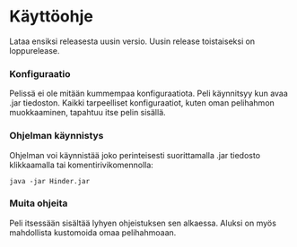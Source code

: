 # Käyttöohje
Lataa ensiksi releasesta uusin versio. Uusin release toistaiseksi on loppurelease.

### Konfiguraatio
Pelissä ei ole mitään kummempaa konfiguraatiota. Peli käynnitsyy kun avaa .jar tiedoston. Kaikki tarpeelliset konfiguraatiot, kuten oman pelihahmon muokkaaminen, tapahtuu itse pelin sisällä.

### Ohjelman käynnistys
Ohjelman voi käynnistää joko perinteisesti suorittamalla .jar tiedosto klikkaamalla tai komentirivikomennolla:
```
java -jar Hinder.jar
```

### Muita ohjeita
Peli itsessään sisältää lyhyen ohjeistuksen sen alkaessa. Aluksi on myös mahdollista kustomoida omaa pelihahmoaan.
